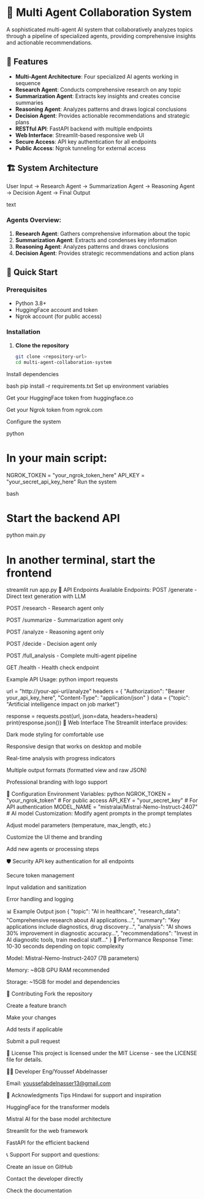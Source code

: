 # 🤖 Multi Agent Collaboration System

A sophisticated multi-agent AI system that collaboratively analyzes topics through a pipeline of specialized agents, providing comprehensive insights and actionable recommendations.

## 🌟 Features

- **Multi-Agent Architecture**: Four specialized AI agents working in sequence
- **Research Agent**: Conducts comprehensive research on any topic
- **Summarization Agent**: Extracts key insights and creates concise summaries
- **Reasoning Agent**: Analyzes patterns and draws logical conclusions
- **Decision Agent**: Provides actionable recommendations and strategic plans
- **RESTful API**: FastAPI backend with multiple endpoints
- **Web Interface**: Streamlit-based responsive web UI
- **Secure Access**: API key authentication for all endpoints
- **Public Access**: Ngrok tunneling for external access

## 🏗️ System Architecture
User Input → Research Agent → Summarization Agent → Reasoning Agent → Decision Agent → Final Output

text

### Agents Overview:

1. **Research Agent**: Gathers comprehensive information about the topic
2. **Summarization Agent**: Extracts and condenses key information
3. **Reasoning Agent**: Analyzes patterns and draws conclusions
4. **Decision Agent**: Provides strategic recommendations and action plans

## 🚀 Quick Start

### Prerequisites

- Python 3.8+
- HuggingFace account and token
- Ngrok account (for public access)

### Installation

1. **Clone the repository**
   ```bash
   git clone <repository-url>
   cd multi-agent-collaboration-system
Install dependencies

bash
pip install -r requirements.txt
Set up environment variables

Get your HuggingFace token from huggingface.co

Get your Ngrok token from ngrok.com

Configure the system

python
# In your main script:
NGROK_TOKEN = "your_ngrok_token_here"
API_KEY = "your_secret_api_key_here"
Run the system

bash
# Start the backend API
python main.py

# In another terminal, start the frontend
streamlit run app.py
📡 API Endpoints
Available Endpoints:
POST /generate - Direct text generation with LLM

POST /research - Research agent only

POST /summarize - Summarization agent only

POST /analyze - Reasoning agent only

POST /decide - Decision agent only

POST /full_analysis - Complete multi-agent pipeline

GET /health - Health check endpoint

Example API Usage:
python
import requests

url = "http://your-api-url/analyze"
headers = {
    "Authorization": "Bearer your_api_key_here",
    "Content-Type": "application/json"
}
data = {"topic": "Artificial intelligence impact on job market"}

response = requests.post(url, json=data, headers=headers)
print(response.json())
🎨 Web Interface
The Streamlit interface provides:

Dark mode styling for comfortable use

Responsive design that works on desktop and mobile

Real-time analysis with progress indicators

Multiple output formats (formatted view and raw JSON)

Professional branding with logo support

🔧 Configuration
Environment Variables:
python
NGROK_TOKEN = "your_ngrok_token"  # For public access
API_KEY = "your_secret_key"       # For API authentication
MODEL_NAME = "mistralai/Mistral-Nemo-Instruct-2407"  # AI model
Customization:
Modify agent prompts in the prompt templates

Adjust model parameters (temperature, max_length, etc.)

Customize the UI theme and branding

Add new agents or processing steps

🛡️ Security
API key authentication for all endpoints

Secure token management

Input validation and sanitization

Error handling and logging

📊 Example Output
json
{
  "topic": "AI in healthcare",
  "research_data": "Comprehensive research about AI applications...",
  "summary": "Key applications include diagnostics, drug discovery...",
  "analysis": "AI shows 30% improvement in diagnostic accuracy...",
  "recommendations": "Invest in AI diagnostic tools, train medical staff..."
}
🚦 Performance
Response Time: 10-30 seconds depending on topic complexity

Model: Mistral-Nemo-Instruct-2407 (7B parameters)

Memory: ~8GB GPU RAM recommended

Storage: ~15GB for model and dependencies

🤝 Contributing
Fork the repository

Create a feature branch

Make your changes

Add tests if applicable

Submit a pull request

📝 License
This project is licensed under the MIT License - see the LICENSE file for details.

👨‍💻 Developer
Eng/Youssef Abdelnasser

Email: youssefabdelnasser13@gmail.com


🙏 Acknowledgments
Tips Hindawi for support and inspiration

HuggingFace for the transformer models

Mistral AI for the base model architecture

Streamlit for the web framework

FastAPI for the efficient backend

📞 Support
For support and questions:

Create an issue on GitHub

Contact the developer directly

Check the documentation
